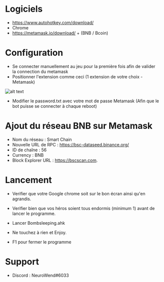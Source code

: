 # Logiciels
 
 - https://www.autohotkey.com/download/
 - Chrome
 - https://metamask.io/download/ + (BNB / Bcoin)

# Configuration

- Se connecter manuellement au jeu pour la première fois afin de valider la connection du metamask
- Positionner l'extension comme ceci (1 extension de votre choix - Metamask) 

![alt text](https://i.imgur.com/CHqGeob.png)

- Modifier le password.txt avec votre mot de passe Metamask (Afin que le bot puisse se connecter à chaque reboot)

# Ajout du réseau BNB sur Metamask

- Nom du réseau : Smart Chain 
- Nouvelle URL de RPC : https://bsc-dataseed.binance.org/ 
- ID de chaîne : 56 
- Currency : BNB 
- Block Explorer URL : https://bscscan.com.

# Lancement
- Verifier que votre Google chrome soit sur le bon écran ainsi qu'en agrandis.
- Verifier bien que vos héros soient tous endormis (minimum 1) avant de lancer le programme.
- Lancer Bombsleeping.ahk
- Ne touchez à rien et Enjoy.

- F1 pour fermer le programme

# Support

- Discord : NeuroWend#6033
